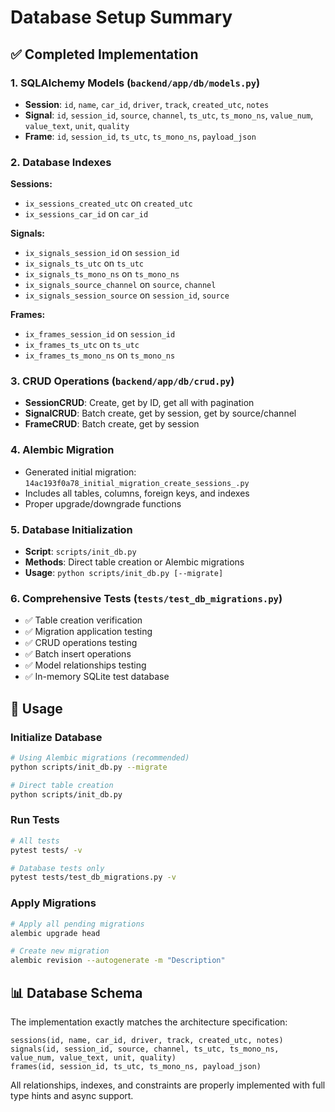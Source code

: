 # Database Setup Summary

## ✅ Completed Implementation

### 1. SQLAlchemy Models (`backend/app/db/models.py`)
- **Session**: `id`, `name`, `car_id`, `driver`, `track`, `created_utc`, `notes`
- **Signal**: `id`, `session_id`, `source`, `channel`, `ts_utc`, `ts_mono_ns`, `value_num`, `value_text`, `unit`, `quality`
- **Frame**: `id`, `session_id`, `ts_utc`, `ts_mono_ns`, `payload_json`

### 2. Database Indexes
**Sessions:**
- `ix_sessions_created_utc` on `created_utc`
- `ix_sessions_car_id` on `car_id`

**Signals:**
- `ix_signals_session_id` on `session_id`
- `ix_signals_ts_utc` on `ts_utc`
- `ix_signals_ts_mono_ns` on `ts_mono_ns`
- `ix_signals_source_channel` on `source`, `channel`
- `ix_signals_session_source` on `session_id`, `source`

**Frames:**
- `ix_frames_session_id` on `session_id`
- `ix_frames_ts_utc` on `ts_utc`
- `ix_frames_ts_mono_ns` on `ts_mono_ns`

### 3. CRUD Operations (`backend/app/db/crud.py`)
- **SessionCRUD**: Create, get by ID, get all with pagination
- **SignalCRUD**: Batch create, get by session, get by source/channel
- **FrameCRUD**: Batch create, get by session

### 4. Alembic Migration
- Generated initial migration: `14ac193f0a78_initial_migration_create_sessions_.py`
- Includes all tables, columns, foreign keys, and indexes
- Proper upgrade/downgrade functions

### 5. Database Initialization
- **Script**: `scripts/init_db.py`
- **Methods**: Direct table creation or Alembic migrations
- **Usage**: `python scripts/init_db.py [--migrate]`

### 6. Comprehensive Tests (`tests/test_db_migrations.py`)
- ✅ Table creation verification
- ✅ Migration application testing
- ✅ CRUD operations testing
- ✅ Batch insert operations
- ✅ Model relationships testing
- ✅ In-memory SQLite test database

## 🚀 Usage

### Initialize Database
```bash
# Using Alembic migrations (recommended)
python scripts/init_db.py --migrate

# Direct table creation
python scripts/init_db.py
```

### Run Tests
```bash
# All tests
pytest tests/ -v

# Database tests only
pytest tests/test_db_migrations.py -v
```

### Apply Migrations
```bash
# Apply all pending migrations
alembic upgrade head

# Create new migration
alembic revision --autogenerate -m "Description"
```

## 📊 Database Schema

The implementation exactly matches the architecture specification:

```
sessions(id, name, car_id, driver, track, created_utc, notes)
signals(id, session_id, source, channel, ts_utc, ts_mono_ns, value_num, value_text, unit, quality)
frames(id, session_id, ts_utc, ts_mono_ns, payload_json)
```

All relationships, indexes, and constraints are properly implemented with full type hints and async support.
